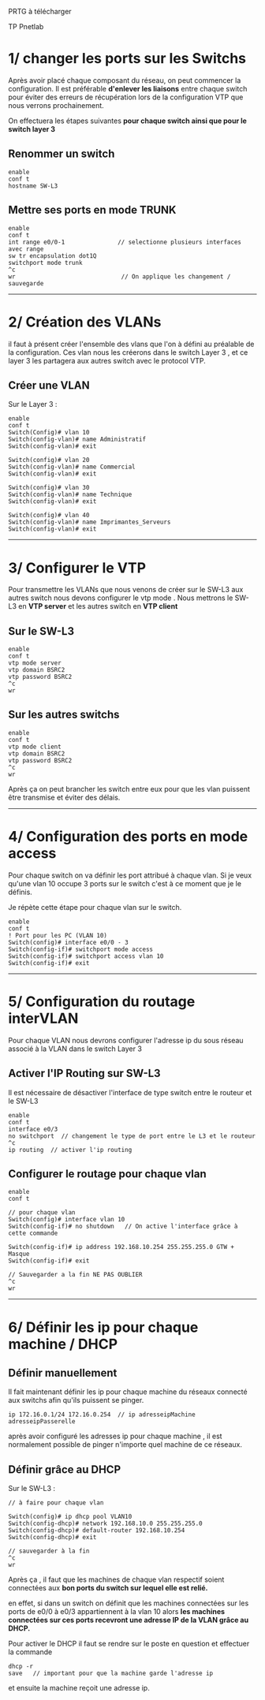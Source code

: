 
PRTG à télécharger

TP Pnetlab 


# 1/ changer les ports sur les Switchs

Après avoir placé chaque composant du réseau, on peut commencer la configuration.
Il est préférable **d'enlever les liaisons** entre chaque switch pour éviter des erreurs de récupération lors de la configuration VTP que nous verrons prochainement.

On effectuera les étapes suivantes **pour chaque switch ainsi que pour le switch layer 3**

## Renommer un switch

```
enable
conf t
hostname SW-L3
```

## Mettre ses ports en mode TRUNK

```
enable
conf t
int range e0/0-1               // selectionne plusieurs interfaces avec range
sw tr encapsulation dot1Q
switchport mode trunk
^c
wr                              // On applique les changement / sauvegarde

```


----


# 2/ Création des VLANs

il faut à présent créer l'ensemble des vlans que l'on à défini au préalable de la configuration.
Ces vlan nous les créerons dans le switch Layer 3 , et ce layer 3 les partagera aux autres switch avec le protocol VTP.

## Créer une VLAN

Sur le Layer 3 : 

```
enable 
conf t
Switch(Config)# vlan 10
Switch(config-vlan)# name Administratif
Switch(config-vlan)# exit
    
Switch(config)# vlan 20
Switch(config-vlan)# name Commercial
Switch(config-vlan)# exit
    
Switch(config)# vlan 30
Switch(config-vlan)# name Technique
Switch(config-vlan)# exit
    
Switch(config)# vlan 40
Switch(config-vlan)# name Imprimantes_Serveurs
Switch(config-vlan)# exit
```


----

# 3/ Configurer le VTP

Pour transmettre les VLANs que nous venons de créer sur le SW-L3 aux autres switch nous devons configurer le vtp mode . Nous mettrons le SW-L3 en **VTP server** et les autres switch en **VTP client**


## Sur le SW-L3

```
enable
conf t
vtp mode server
vtp domain BSRC2
vtp password BSRC2
^c
wr
```

## Sur les autres switchs

```
enable
conf t
vtp mode client
vtp domain BSRC2
vtp password BSRC2
^c
wr
```


Après ça on peut brancher les switch entre eux pour que les vlan puissent être transmise et éviter des délais.



----

# 4/ Configuration des ports en mode access

Pour chaque switch on va définir les port attribué à chaque vlan. Si je veux qu'une vlan 10 occupe 3 ports sur le switch c'est à ce moment que je le définis. 

Je répète cette étape pour chaque vlan sur le switch.

```plaintext
enable
conf t
! Port pour les PC (VLAN 10)
Switch(config)# interface e0/0 - 3
Switch(config-if)# switchport mode access
Switch(config-if)# switchport access vlan 10
Switch(config-if)# exit
```



----

# 5/ Configuration du routage interVLAN

Pour chaque VLAN nous devrons configurer l'adresse ip du sous réseau associé à la VLAN dans le switch Layer 3


## Activer l'IP Routing sur SW-L3

Il est nécessaire de désactiver l'interface de type switch entre le routeur et le SW-L3

```
enable
conf t
interface e0/3
no switchport  // changement le type de port entre le L3 et le routeur
^c
ip routing  // activer l'ip routing 
```


## Configurer le routage pour chaque vlan


```
enable
conf t

// pour chaque vlan
Switch(config)# interface vlan 10
Switch(config-if)# no shutdown   // On active l'interface grâce à cette commande

Switch(config-if)# ip address 192.168.10.254 255.255.255.0 GTW + Masque 
Switch(config-if)# exit

// Sauvegarder a la fin NE PAS OUBLIER 
^c
wr
```



----

# 6/ Définir les ip pour chaque machine / DHCP


## Définir manuellement 

Il fait maintenant définir les ip pour chaque machine du réseaux connecté aux switchs afin qu'ils puissent se pinger.

```
ip 172.16.0.1/24 172.16.0.254  // ip adresseipMachine adresseipPasserelle
```

après avoir configuré les adresses ip pour chaque machine , il est normalement possible de pinger n'importe quel machine de ce réseaux.



## Définir grâce au DHCP


Sur le SW-L3 : 

```
// à faire pour chaque vlan

Switch(config)# ip dhcp pool VLAN10
Switch(config-dhcp)# network 192.168.10.0 255.255.255.0
Switch(config-dhcp)# default-router 192.168.10.254
Switch(config-dhcp)# exit

// sauvegarder à la fin
^c
wr
```

Après ça , il faut que les machines de chaque vlan respectif soient connectées aux **bon ports du switch sur lequel elle est relié.**

en effet, si dans un switch on définit que les machines connectées sur les ports de e0/0 à e0/3 appartiennent à la vlan 10 alors **les machines connectées sur ces ports recevront une adresse IP de la VLAN grâce au DHCP.**

Pour activer le DHCP il faut se rendre sur le poste en question et effectuer la commande 


```
dhcp -r
save   // important pour que la machine garde l'adresse ip
```

et ensuite la machine reçoit une adresse ip.
